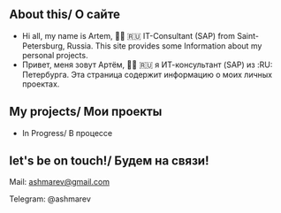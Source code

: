 ## About this/ О сайте
* Hi all, my name is Artem, :technologist: :ru: IT-Consultant (SAP) from Saint-Petersburg, Russia. This site provides some Information about my personal projects.
* Привет, меня зовут Артём, :technologist: :ru: я ИТ-консультант (SAP) из 	:RU: Петербурга. Эта страница содержит информацию о моих личных проектах. 

## My projects/ Мои проекты
* In Progress/ В процессе

## let's be on touch!/ Будем на связи!
Mail: ashmarev@gmail.com

Telegram: @ashmarev

